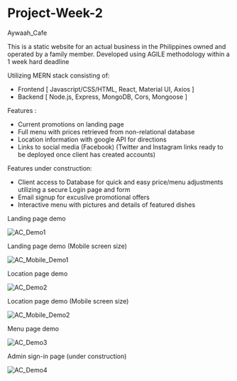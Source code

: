 # Project-Week-2
Aywaah_Cafe

This is a static website for an actual business in the Philippines owned and operated by a family member.
Developed using AGILE methodology within a 1 week hard deadline

Utilizing MERN stack consisting of:

* Frontend [ Javascript/CSS/HTML, React, Material UI, Axios ]
* Backend [ Node.js, Express, MongoDB, Cors, Mongoose ]

Features :
* Current promotions on landing page
* Full menu with prices retrieved from non-relational database
* Location information with google API for directions
* Links to social media (Facebook) (Twitter and Instagram links ready to be deployed once client has created accounts)

Features under construction:
* Client access to Database for quick and easy price/menu adjustments utilizing a secure Login page and form
* Email signup for excuslive promotional offers
* Interactive menu with pictures and details of featured dishes

Landing page demo

![AC_Demo1](https://user-images.githubusercontent.com/74333929/235280805-cf9b17ae-22e6-41ea-949b-98a2d3d7adaf.gif)

Landing page demo (Mobile screen size)

![AC_Mobile_Demo1](https://user-images.githubusercontent.com/74333929/235281821-a3473664-4682-4779-9647-caed9a15a4b4.gif)


Location page demo

![AC_Demo2](https://user-images.githubusercontent.com/74333929/235281376-8e885263-ebe3-4a3d-b085-c3b8718edb9c.gif)

Location page demo (Mobile screen size)

![AC_Mobile_Demo2](https://user-images.githubusercontent.com/74333929/235281893-ebe334bb-51e4-4ae6-a720-7fb04725f116.gif)

Menu page demo

![AC_Demo3](https://user-images.githubusercontent.com/74333929/235281517-613c5ac4-d179-4f97-acdd-415fa52bb313.gif)

Admin sign-in page (under construction)

![AC_Demo4](https://user-images.githubusercontent.com/74333929/235281689-6ba1d161-886b-4428-9fb3-cee562116cce.gif)



